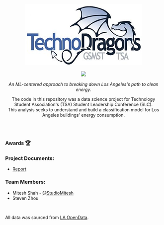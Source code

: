 <p align="center">
<img src="https://raw.githubusercontent.com/sam-shridhar1950f/NYCLeadAnalysis-py/main/logo.png"/>
  <br>
  <br>
<img src="https://a.cdn-hotels.com/gdcs/production65/d1094/007d42a5-84e4-418e-a07d-a020fe670a43.jpg"/>

  
  
</p>
<p align="center">
<i>An ML-centered approach to breaking down Los Angeles's path to clean energy.</i>
</p>


<p align="center">
  The code in this repository was a data science project for Technology Student Association's (TSA) Student Leadership Conference (SLC).<br/>
  This analysis seeks to understand and build a classification model for Los Angeles buildings' energy consumption.
</p>

<br/>


<br/>

<h3>Awards 🏆</h3>
<ul>
</ul>
<h3>Project Documents:</h3>
<ul>
   <li><a href="https://github.com/sam-shridhar1950f/LAEnergy-ipynb/blob/main/report%20(2).pdf">Report</a></li>
</ul>


<h3>Team Members:</h3>
<ul>
  <li>Mitesh Shah - <a href="https://github.com/StudioMitesh">@StudioMitesh</a></li>
  <li>Steven Zhou</li>
</ul>
<br>

All data was sourced from <a href="https://data.lacity.org/">LA OpenData</a>.
